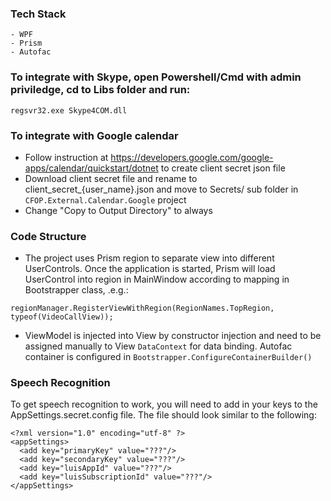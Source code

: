 ### Tech Stack
```
- WPF
- Prism
- Autofac
```

### To integrate with Skype, open Powershell/Cmd with admin priviledge, cd to Libs folder and run:
```
regsvr32.exe Skype4COM.dll
```

### To integrate with Google calendar

- Follow instruction at https://developers.google.com/google-apps/calendar/quickstart/dotnet to create client secret json file
- Download client secret file and rename to client_secret_{user_name}.json and move to Secrets/ sub folder in `CFOP.External.Calendar.Google` project
- Change "Copy to Output Directory" to always

### Code Structure

- The project uses Prism region to separate view into different UserControls. Once the application is started, Prism will load UserControl into region in MainWindow according to mapping in Bootstrapper class, .e.g.:
```
regionManager.RegisterViewWithRegion(RegionNames.TopRegion, typeof(VideoCallView));
```

- ViewModel is injected into View by constructor injection and need to be assigned manually to View `DataContext` for data binding. Autofac container is configured in `Bootstrapper.ConfigureContainerBuilder()`

### Speech Recognition

To get speech recognition to work, you will need to add in your keys to the AppSettings.secret.config file.  The file should look similar to the following:
```
<?xml version="1.0" encoding="utf-8" ?>
<appSettings>
  <add key="primaryKey" value="???"/>
  <add key="secondaryKey" value="???"/>
  <add key="luisAppId" value="???"/>
  <add key="luisSubscriptionId" value="???"/>
</appSettings>
```
